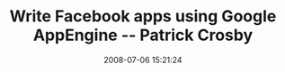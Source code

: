 ---
date: 2008-07-06 15:21:24
link:
  source: delicious
  source_url: https://del.icio.us/roytang
  text: Write Facebook apps using Google AppEngine -- Patrick Crosby
  url: http://blog.patrickcrosby.com/posts/35-Write-Facebook-apps-using-Google-AppEngine
slug: write-facebook-apps-using-google-appengine-patrick-crosby
source: delicious
tags:
- programming
- web
- python
- googleappengine
- facebook
- broken-link
title: Write Facebook apps using Google AppEngine -- Patrick Crosby
---